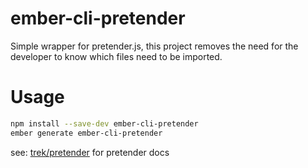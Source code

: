 ember-cli-pretender
===================

Simple wrapper for pretender.js, this project removes the need for the
developer to know which files need to be imported.

Usage
=====

```sh
npm install --save-dev ember-cli-pretender
ember generate ember-cli-pretender
```

see: [trek/pretender](https://github.com/trek/pretender) for pretender
docs
